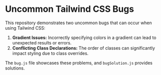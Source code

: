 # Uncommon Tailwind CSS Bugs

This repository demonstrates two uncommon bugs that can occur when using Tailwind CSS:

1. **Gradient Issues:** Incorrectly specifying colors in a gradient can lead to unexpected results or errors.
2. **Conflicting Class Declarations:**  The order of classes can significantly impact styling due to class overrides.

The `bug.js` file showcases these problems, and `bugSolution.js` provides solutions.